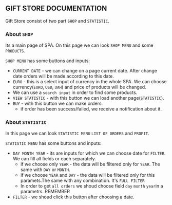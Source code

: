 
## GIFT STORE DOCUMENTATION

Gift Store consist of two part `SHOP` and `STATISTIC`.


### About `SHOP`

Its a main page of SPA. On this page we can look `SHOP MENU` and some `PRODUCTS`.

`SHOP MENU` has some buttons and inputs:

- `CURRENT DATE` - we can change on a page current date. After change date orders will be made according to this date.
- `EURO` - this is a select input of currency in the whole SPA. We can choose currency(`EURO`, `USD`, `UAH`) and price of products will be changed.
- We can use a `search input` in order to find some products.
- `VIEW STATISTIC` - with this button we can load another page(`STATISTIC`).
- `BUY` - with this button we can make orders.
   * if order has been success/failed, we receive a notification about it.
   
   
 ### About `STATISTIC`
 
 In this page we can look `STATISTIC MENU` `LIST OF ORDERS` and `PROFIT`.
 
 
 `STATISTIC MENU` has some buttons and inputs:

- `DAY MONTH YEAR`  - its are inputs for which we can choose date for `FILTER`. We can fill all fields or each separately.
  * if we choose only `YEAR` - the data will be filtered only for `YEAR`. The same with `DAY` or `MONTH`.
  * if we choose `YEAR` and `DAY` - the data will be filtered only for this paramets.The same with any combination. It's `FULL FILTER`
  * In order to get `all orders` we shoud choose field `day` `month` `year`in a parametrs.
  REMEMBER
- `FILTER` - we shoud click this button after choosing a date.  
  
  
 
 
